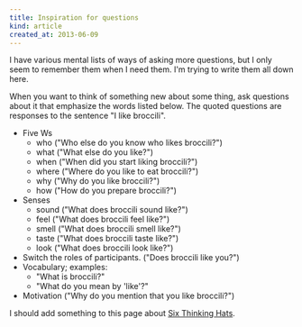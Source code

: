 ```yaml
---
title: Inspiration for questions
kind: article
created_at: 2013-06-09
---
```


I have various mental lists of ways of asking more questions, but I only seem
to remember them when I need them. I'm trying to write them all down here.

When you want to think of something new about some thing, ask questions about
it that emphasize the words listed below. The quoted questions are responses
to the sentence "I like broccili".

* Five Ws
  * who ("Who else do you know who likes broccili?")
  * what ("What else do you like?")
  * when ("When did you start liking broccili?")
  * where ("Where do you like to eat broccili?")
  * why ("Why do you like broccili?")
  * how ("How do you prepare broccili?")
* Senses
  * sound ("What does broccili sound like?")
  * feel ("What does broccili feel like?")
  * smell ("What does broccili smell like?")
  * taste ("What does broccili taste like?")
  * look ("What does broccili look like?")
* Switch the roles of participants. ("Does broccili like you?")
* Vocabulary; examples:
  * "What is broccili?"
  * "What do you mean by 'like'?"
* Motivation ("Why do you mention that you like broccili?")

I should add something to this page about [Six Thinking Hats](http://en.wikipedia.org/wiki/Six_Thinking_Hats).
